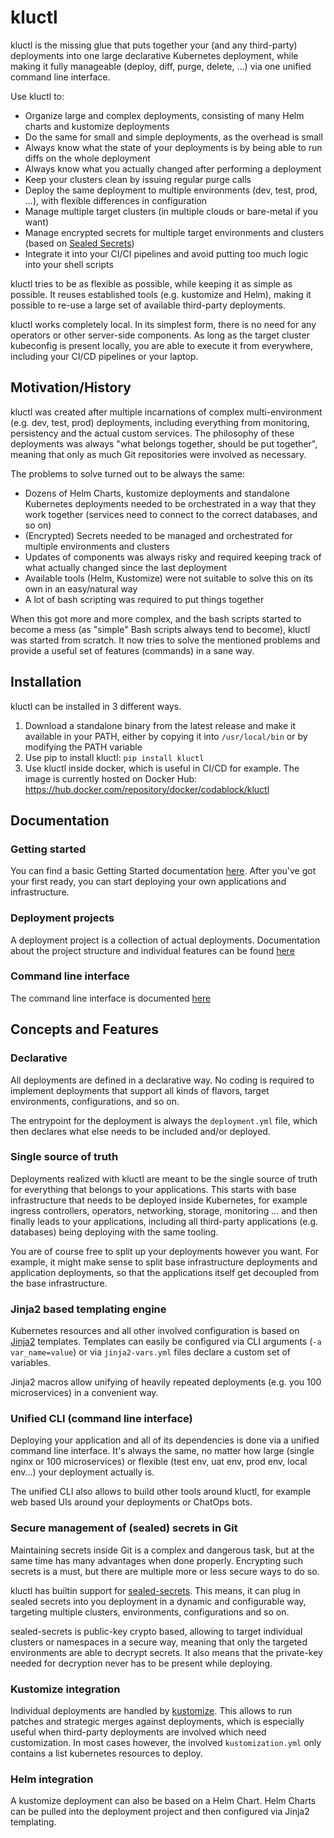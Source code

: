 # kluctl

kluctl is the missing glue that puts together your (and any third-party) deployments into one large declarative
Kubernetes deployment, while making it fully manageable (deploy, diff, purge, delete, ...) via one unified command
line interface.

Use kluctl to:
* Organize large and complex deployments, consisting of many Helm charts and kustomize deployments
* Do the same for small and simple deployments, as the overhead is small
* Always know what the state of your deployments is by being able to run diffs on the whole deployment
* Always know what you actually changed after performing a deployment
* Keep your clusters clean by issuing regular purge calls
* Deploy the same deployment to multiple environments (dev, test, prod, ...), with flexible differences in configuration
* Manage multiple target clusters (in multiple clouds or bare-metal if you want)
* Manage encrypted secrets for multiple target environments and clusters (based on [Sealed Secrets](https://github.com/bitnami-labs/sealed-secrets))
* Integrate it into your CI/CI pipelines and avoid putting too much logic into your shell scripts

kluctl tries to be as flexible as possible, while keeping it as simple as possible. It reuses established
tools (e.g. kustomize and Helm), making it possible to re-use a large set of available third-party deployments.

kluctl works completely local. In its simplest form, there is no need for any operators or other server-side components.
As long as the target cluster kubeconfig is present locally, you are able to execute it from everywhere, including your
CI/CD pipelines or your laptop.

## Motivation/History

kluctl was created after multiple incarnations of complex multi-environment (e.g. dev, test, prod) deployments, including everything
from monitoring, persistency and the actual custom services. The philosophy of these deployments was always
"what belongs together, should be put together", meaning that only as much Git repositories were involved as necessary.

The problems to solve turned out to be always the same:
* Dozens of Helm Charts, kustomize deployments and standalone Kubernetes deployments needed to be orchestrated in a way
that they work together (services need to connect to the correct databases, and so on)
* (Encrypted) Secrets needed to be managed and orchestrated for multiple environments and clusters
* Updates of components was always risky and required keeping track of what actually changed since the last deployment
* Available tools (Helm, Kustomize) were not suitable to solve this on its own in an easy/natural way
* A lot of bash scripting was required to put things together

When this got more and more complex, and the bash scripts started to become a mess (as "simple" Bash scripts always tend to become),
kluctl was started from scratch. It now tries to solve the mentioned problems and provide a useful set of features (commands)
in a sane way.

## Installation

kluctl can be installed in 3 different ways.
1. Download a standalone binary from the latest release and make it available in your PATH, either by copying it into `/usr/local/bin` or by modifying the PATH variable
2. Use pip to install kluctl: `pip install kluctl`
3. Use kluctl inside docker, which is useful in CI/CD for example. The image is currently hosted on Docker Hub: https://hub.docker.com/repository/docker/codablock/kluctl

## Documentation

### Getting started

You can find a basic Getting Started documentation [here](./docs/getting-started.md). After you've got your first ready,
you can start deploying your own applications and infrastructure.

### Deployment projects

A deployment project is a collection of actual deployments. Documentation about the project structure and individual
features can be found [here](./docs/deployments.md)

### Command line interface

The command line interface is documented [here](./docs/commands.md)

## Concepts and Features

### Declarative

All deployments are defined in a declarative way. No coding is required to implement deployments that support all
kinds of flavors, target environments, configurations, and so on.

The entrypoint for the deployment is always the `deployment.yml` file, which then declares what else needs to be
included and/or deployed.

### Single source of truth

Deployments realized with kluctl are meant to be the single source of truth for everything that belongs to your
applications. This starts with base infrastructure that needs to be deployed inside Kubernetes, for example ingress
controllers, operators, networking, storage, monitoring ... and then finally leads to your applications, including all third-party
applications (e.g. databases) being deploying with the same tooling.

You are of course free to split up your deployments however you want. For example, it might make sense to split
base infrastructure deployments and application deployments, so that the applications itself get decoupled from the
base infrastructure.

### Jinja2 based templating engine

Kubernetes resources and all other involved configuration is based on [Jinja2](https://palletsprojects.com/p/jinja/)
templates. Templates can easily be configured via CLI arguments (`-a var_name=value`) or via `jinja2-vars.yml` files
declare a custom set of variables.

Jinja2 macros allow unifying of heavily repeated deployments (e.g. you 100 microservices) in a convenient way. 

### Unified CLI (command line interface)

Deploying your application and all of its dependencies is done via a unified command line interface. It's always
the same, no matter how large (single nginx or 100 microservices) or flexible (test env, uat env, prod env, local env...)
your deployment actually is.

The unified CLI also allows to build other tools around kluctl, for example web based UIs around your deployments
or ChatOps bots.

### Secure management of (sealed) secrets in Git

Maintaining secrets inside Git is a complex and dangerous task, but at the same time has many advantages when done
properly. Encrypting such secrets is a must, but there are multiple more or less secure ways to do so.

kluctl has builtin support for [sealed-secrets](https://github.com/bitnami-labs/sealed-secrets). This means,
it can plug in sealed secrets into you deployment in a dynamic and configurable way, targeting multiple clusters,
environments, configurations and so on.

sealed-secrets is public-key crypto based, allowing to target individual clusters or namespaces in a secure way,
meaning that only the targeted environments are able to decrypt secrets. It also means that the private-key needed
for decryption never has to be present while deploying.

### Kustomize integration

Individual deployments are handled by [kustomize](https://kustomize.io/). This allows to run patches and strategic
merges against deployments, which is especially useful when third-party deployments are involved which need
customization. In most cases however, the involved `kustomization.yml` only contains a list kubernetes resources
to deploy.

### Helm integration

A kustomize deployment can also be based on a Helm Chart. Helm Charts can be pulled into the deployment project
and then configured via Jinja2 templating.
